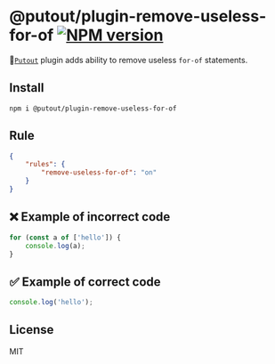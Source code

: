 # @putout/plugin-remove-useless-for-of [![NPM version][NPMIMGURL]][NPMURL]

[NPMIMGURL]: https://img.shields.io/npm/v/@putout/plugin-remove-useless-for-of.svg?style=flat&longCache=true
[NPMURL]: https://npmjs.org/package/@putout/plugin-remove-useless-for-of "npm"

🐊[`Putout`](https://github.com/coderaiser/putout) plugin adds ability to remove useless `for-of` statements.

## Install

```
npm i @putout/plugin-remove-useless-for-of
```

## Rule

```json
{
    "rules": {
        "remove-useless-for-of": "on"
    }
}
```

## ❌ Example of incorrect code

```js
for (const a of ['hello']) {
    console.log(a);
}
```

## ✅ Example of correct code

```js
console.log('hello');
```

## License

MIT
